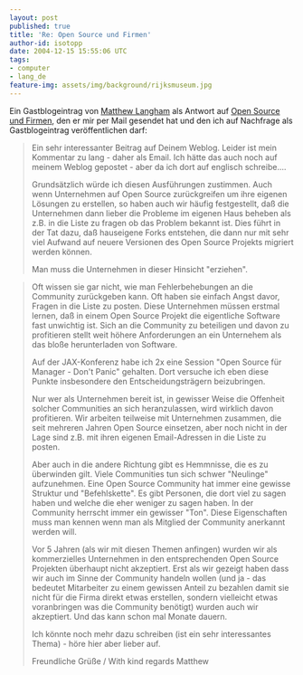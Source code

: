 ```yaml
---
layout: post
published: true
title: 'Re: Open Source und Firmen'
author-id: isotopp
date: 2004-12-15 15:55:06 UTC
tags:
- computer
- lang_de
feature-img: assets/img/background/rijksmuseum.jpg
---
```

Ein Gastblogeintrag von <a href="http://www.silentpenguin.com">Matthew Langham</a> als Antwort auf <a href="http://blog.koehntopp.de/archives/611-Open-Source-Software-und-Firmen.html">Open Source und Firmen</a>, den er mir per Mail gesendet hat und den ich auf Nachfrage als Gastblogeintrag veröffentlichen darf: <blockquote>Ein sehr interessanter Beitrag auf Deinem Weblog. Leider ist mein Kommentar zu lang - daher als Email. Ich hätte das auch noch auf meinem Weblog gepostet - aber da ich dort auf englisch schreibe....

Grundsätzlich würde ich diesen Ausführungen zustimmen. Auch wenn Unternehmen auf Open Source zurückgreifen um ihre eigenen Lösungen zu erstellen, so haben auch wir häufig festgestellt, daß die Unternehmen dann lieber die Probleme im eigenen Haus beheben als z.B. in die Liste zu fragen ob das Problem bekannt ist. Dies führt in der Tat dazu, daß hauseigene Forks entstehen, die dann nur mit sehr viel Aufwand auf neuere Versionen des Open Source Projekts migriert werden können.

Man muss die Unternehmen in dieser Hinsicht "erziehen".</blockquote>

<blockquote>Oft wissen sie gar nicht, wie man Fehlerbehebungen an die Community zurückgeben kann. Oft haben sie einfach Angst davor, Fragen in die Liste zu posten. Diese Unternehmen müssen erstmal lernen, daß in einem Open Source Projekt die eigentliche Software fast unwichtig ist. Sich an die Community zu beteiligen und davon zu profitieren stellt weit höhere Anforderungen an ein Unternehem als das bloße herunterladen von Software.

Auf der JAX-Konferenz habe ich 2x eine Session "Open Source für Manager - Don't Panic" gehalten. Dort versuche ich eben diese Punkte insbesondere den Entscheidungsträgern beizubringen.

Nur wer als Unternehmen bereit ist, in gewisser Weise die Offenheit solcher Communities an sich heranzulassen, wird wirklich davon profitieren. Wir arbeiten teilweise mit Unternehmen zusammen, die seit mehreren Jahren Open Source einsetzen, aber noch nicht in der Lage sind z.B. mit ihren eigenen Email-Adressen in die Liste zu posten.

Aber auch in die andere Richtung gibt es Hemmnisse, die es zu überwinden gilt. Viele Communities tun sich schwer "Neulinge" aufzunehmen. Eine Open Source Community hat immer eine gewisse Struktur und "Befehlskette". Es gibt Personen, die dort viel zu sagen haben und welche die eher weniger zu sagen haben. In der Community herrscht immer ein gewisser "Ton". Diese Eigenschaften muss man kennen wenn man als Mitglied der Community anerkannt werden will.

Vor 5 Jahren (als wir mit diesen Themen anfingen) wurden wir als kommerzielles Unternehmen in den entsprechenden Open Source Projekten überhaupt nicht akzeptiert. Erst als wir gezeigt haben dass wir auch im Sinne der Community handeln wollen (und ja - das bedeutet Mitarbeiter zu einem gewissen Anteil zu bezahlen damit sie nicht für die Firma direkt etwas erstellen, sondern vielleicht etwas voranbringen was die Community benötigt) wurden auch wir akzeptiert. Und das kann schon mal Monate dauern.

Ich könnte noch mehr dazu schreiben (ist ein sehr interessantes Thema) - höre hier aber lieber auf.

Freundliche Grüße / With kind regards
  Matthew</blockquote>
